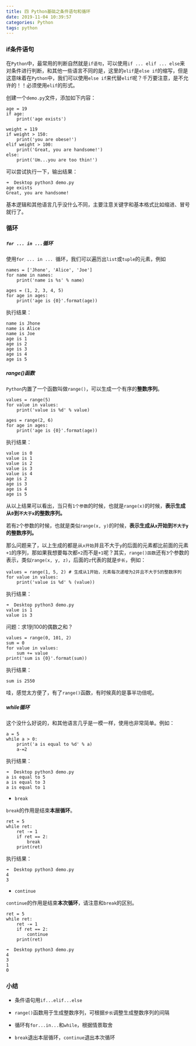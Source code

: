 ```yaml
---
title: 四 Python基础之条件语句和循环
date: 2019-11-04 10:39:57
categories: Python
tags: python
---
```


### if条件语句

在`Python`中，最常用的判断自然就是`if语句`，可以使用`if ... elif ... else`来对条件进行判断，和其他一些语言不同的是，这里的`elif`是`else if`的缩写，但是这意味着在`Python`中，我们可以使用`else if`来代替`elif`呢？千万要注意，是不允许的！！必须使用`elif`的形式。

创建一个`demo.py`文件，添加如下内容：

```
age = 19
if age:
    print('age exists')

weight = 119
if weight > 150:
    print('you are obese!')
elif weight > 100:
    print('Great, you are handsome!')
else:
    print('Um...you are too thin!')
```

可以尝试执行一下，输出结果：

```
➜  Desktop python3 demo.py
age exists
Great, you are handsome!
```

基本逻辑和其他语言几乎没什么不同，主要注意关键字和基本格式比如缩进、冒号就行了。

### 循环

##### `for ... in ...`循环

使用`for ... in ... `循环，我们可以遍历出`list`或`tuple`的元素，例如

```
names = ['Jhone', 'Alice', 'Joe']
for name in names:
    print('name is %s' % name)

ages = (1, 2, 3, 4, 5)
for age in ages:
    print('age is {0}'.format(age))
```

执行结果：

```
name is Jhone
name is Alice
name is Joe
age is 1
age is 2
age is 3
age is 4
age is 5
```

##### range()函数

`Python`内置了一个函数叫做`range()`，可以生成一个有序的**整数序列**。

```
values = range(5)
for value in values:
	print('value is %d' % value)

ages = range(2, 6)
for age in ages:
	print('age is {0}'.format(age))
```

执行结果：

```
value is 0
value is 1
value is 2
value is 3
value is 4
age is 2
age is 3
age is 4
age is 5
```

从以上结果可以看出，当只有`1个参数`的时候，也就是`range(x)`的时候，**表示生成从`0`到`不大于x`的整数序列。**

若有`2`个参数的时候，也就是类似`range(x, y)`的时候，**表示生成从`x`开始到`不大于y`的整数序列。**

那么问题来了，以上生成的都是从`x开始`并且不大于`y`的后面的元素都比前面的元素`+1`的序列，那如果我想要每次都`+2`而不是`+1`呢？其实，`range()函数`还有`3`个参数的表示，类似`range(x, y, z)`，后面的`z`代表的就是`步长`，例如：

```
values = range(1, 5, 2) # 生成从1开始，元素每次递增为2并且不大于5的整数序列
for value in values:
	print('value is %d' % (value))
```

执行结果：

```
➜  Desktop python3 demo.py
value is 1
value is 3
```

问题：求1到100的偶数之和？

```
values = range(0, 101, 2)
sum = 0
for value in values:
	sum += value
print('sum is {0}'.format(sum))
```

执行结果：

```
sum is 2550
```

哇，感觉太方便了，有了`range()`函数，有时候真的是事半功倍呢。

##### while循环

这个没什么好说的，和其他语言几乎是一模一样，使用也非常简单。例如：

```
a = 5
while a > 0:
	print('a is equal to %d' % a)
	a-=2
```

执行结果：

```
➜  Desktop python3 demo.py
a is equal to 5
a is equal to 3
a is equal to 1
```

- `break`

`break`的作用是结束**本层循环**。

```
ret = 5
while ret:
	ret -= 1
	if ret == 2:
		break
	print(ret)
```

执行结果：

```
➜  Desktop python3 demo.py
4
3
```

- `continue`

`continue`的作用是结束**本次循环**，请注意和`break`的区别。

```
ret = 5
while ret:
	ret -= 1
	if ret == 2:
		continue
	print(ret)
```

```
➜  Desktop python3 demo.py
4
3
1
0
```

### 小结

- 条件语句用`if...elif...else`

- `range()`函数用于生成整数序列，可根据`步长`调整生成整数序列的间隔

- 循环有`for...in...`和`while`，根据情景取舍

- `break`退出本层循环，`continue`退出本次循环


